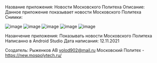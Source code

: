 Название приложения: Новости Московского Политеха
Описание: Данное приложение показывает новости Московского Политеха
Снимки:


![image](https://user-images.githubusercontent.com/61496399/141461760-118f2c63-9f0d-40d2-a496-7dbbbcb74f99.png)
![image](https://user-images.githubusercontent.com/61496399/141461813-9321f3fb-2b49-45f3-8faa-ae3c9717d1d0.png)
![image](https://user-images.githubusercontent.com/61496399/141461842-5849d151-756e-4b33-9fe4-89ce7b2bcb36.png)
![image](https://user-images.githubusercontent.com/61496399/141461899-b8438828-9660-4aa0-9ee5-c5083354d4a7.png)
![image](https://user-images.githubusercontent.com/61496399/141462035-1903b162-8424-4fd5-b2af-c51c99864798.png)


Назанчение приложения: Показывать новости Московского Политеха
Написанно в Android Studio
Дата написания: 12.11.2021

Создатель: Рыженков АВ volod902@mail.ru
Московский Политех - https://new.mospolytech.ru/

